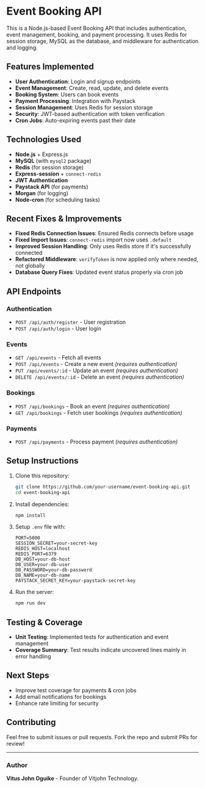 # Event Booking API

This is a Node.js-based Event Booking API that includes authentication, event management, booking, and payment processing. It uses Redis for session storage, MySQL as the database, and middleware for authentication and logging.

## Features Implemented

- **User Authentication**: Login and signup endpoints
- **Event Management**: Create, read, update, and delete events
- **Booking System**: Users can book events
- **Payment Processing**: Integration with Paystack
- **Session Management**: Uses Redis for session storage
- **Security**: JWT-based authentication with token verification
- **Cron Jobs**: Auto-expiring events past their date

## Technologies Used

- **Node.js** + Express.js
- **MySQL** (with `mysql2` package)
- **Redis** (for session storage)
- **Express-session** + `connect-redis`
- **JWT Authentication**
- **Paystack API** (for payments)
- **Morgan** (for logging)
- **Node-cron** (for scheduling tasks)

## Recent Fixes & Improvements

- **Fixed Redis Connection Issues**: Ensured Redis connects before usage
- **Fixed Import Issues**: `connect-redis` import now uses `.default`
- **Improved Session Handling**: Only uses Redis store if it's successfully connected
- **Refactored Middleware**: `verifyToken` is now applied only where needed, not globally
- **Database Query Fixes**: Updated event status properly via cron job

## API Endpoints

### Authentication
- `POST /api/auth/register` - User registration
- `POST /api/auth/login` - User login

### Events
- `GET /api/events` - Fetch all events
- `POST /api/events` - Create a new event *(requires authentication)*
- `PUT /api/events/:id` - Update an event *(requires authentication)*
- `DELETE /api/events/:id` - Delete an event *(requires authentication)*

### Bookings
- `POST /api/bookings` - Book an event *(requires authentication)*
- `GET /api/bookings` - Fetch user bookings *(requires authentication)*

### Payments
- `POST /api/payments` - Process payment *(requires authentication)*

## Setup Instructions

1. Clone this repository:
   ```sh
   git clone https://github.com/your-username/event-booking-api.git
   cd event-booking-api
   ```
2. Install dependencies:
   ```sh
   npm install
   ```
3. Setup `.env` file with:
   ```env
   PORT=5000
   SESSION_SECRET=your-secret-key
   REDIS_HOST=localhost
   REDIS_PORT=6379
   DB_HOST=your-db-host
   DB_USER=your-db-user
   DB_PASSWORD=your-db-password
   DB_NAME=your-db-name
   PAYSTACK_SECRET_KEY=your-paystack-secret-key
   ```
4. Run the server:
   ```sh
   npm run dev
   ```
  

## Testing & Coverage
- **Unit Testing**: Implemented tests for authentication and event management
- **Coverage Summary**: Test results indicate uncovered lines mainly in error handling

## Next Steps
- Improve test coverage for payments & cron jobs
- Add email notifications for bookings
- Enhance rate limiting for security

## Contributing
Feel free to submit issues or pull requests. Fork the repo and submit PRs for review!

---
### Author
**Vitus John Oguike** - Founder of Vitjohn Technology.

